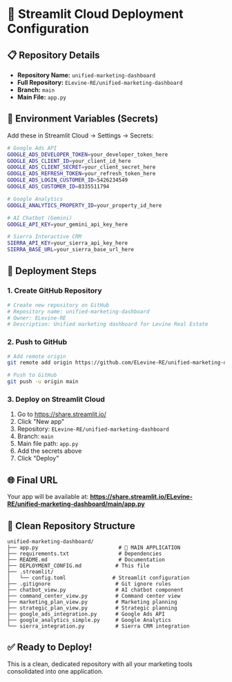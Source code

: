 # 🚀 Streamlit Cloud Deployment Configuration

## 📋 **Repository Details**
- **Repository Name:** `unified-marketing-dashboard`
- **Full Repository:** `ELevine-RE/unified-marketing-dashboard`
- **Branch:** `main`
- **Main File:** `app.py`

## 🔑 **Environment Variables (Secrets)**
Add these in Streamlit Cloud → Settings → Secrets:

```bash
# Google Ads API
GOOGLE_ADS_DEVELOPER_TOKEN=your_developer_token_here
GOOGLE_ADS_CLIENT_ID=your_client_id_here
GOOGLE_ADS_CLIENT_SECRET=your_client_secret_here
GOOGLE_ADS_REFRESH_TOKEN=your_refresh_token_here
GOOGLE_ADS_LOGIN_CUSTOMER_ID=5426234549
GOOGLE_ADS_CUSTOMER_ID=8335511794

# Google Analytics
GOOGLE_ANALYTICS_PROPERTY_ID=your_property_id_here

# AI Chatbot (Gemini)
GOOGLE_API_KEY=your_gemini_api_key_here

# Sierra Interactive CRM
SIERRA_API_KEY=your_sierra_api_key_here
SIERRA_BASE_URL=your_sierra_base_url_here
```

## 🚀 **Deployment Steps**

### **1. Create GitHub Repository**
```bash
# Create new repository on GitHub
# Repository name: unified-marketing-dashboard
# Owner: ELevine-RE
# Description: Unified marketing dashboard for Levine Real Estate
```

### **2. Push to GitHub**
```bash
# Add remote origin
git remote add origin https://github.com/ELevine-RE/unified-marketing-dashboard.git

# Push to GitHub
git push -u origin main
```

### **3. Deploy on Streamlit Cloud**
1. Go to https://share.streamlit.io/
2. Click "New app"
3. Repository: `ELevine-RE/unified-marketing-dashboard`
4. Branch: `main`
5. Main file path: `app.py`
6. Add the secrets above
7. Click "Deploy"

## 🌐 **Final URL**
Your app will be available at:
**https://share.streamlit.io/ELevine-RE/unified-marketing-dashboard/main/app.py**

## 📁 **Clean Repository Structure**
```
unified-marketing-dashboard/
├── app.py                          # 🎯 MAIN APPLICATION
├── requirements.txt                # Dependencies
├── README.md                       # Documentation
├── DEPLOYMENT_CONFIG.md           # This file
├── .streamlit/
│   └── config.toml               # Streamlit configuration
├── .gitignore                     # Git ignore rules
├── chatbot_view.py                # AI chatbot component
├── command_center_view.py         # Command center view
├── marketing_plan_view.py         # Marketing planning
├── strategic_plan_view.py         # Strategic planning
├── google_ads_integration.py      # Google Ads API
├── google_analytics_simple.py     # Google Analytics
└── sierra_integration.py          # Sierra CRM integration
```

## ✅ **Ready to Deploy!**
This is a clean, dedicated repository with all your marketing tools consolidated into one application.
